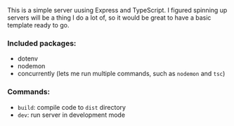 This is a simple server uusing Express and TypeScript.
I figured spinning up servers will be a thing I do a lot of, so it would be great to have a basic template ready to go.

### Included packages:
- dotenv
- nodemon
- concurrently (lets me run multiple commands, such as `nodemon` and `tsc`)

### Commands:
- `build`: compile code to `dist` directory
- `dev`: run server in development mode